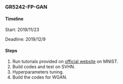 ### GR5242-FP-GAN

#### Timeline

Start: 2019/11/23

Deadline: 2019/12/9

#### Steps

1. Run tutorials provided on [official website](https://www.tensorflow.org/tutorials/generative/dcgan,) on MNIST.
2. Build codes and test on SVHN.
3. Hyperparameters tuning.
4. Build the codes for WGAN.